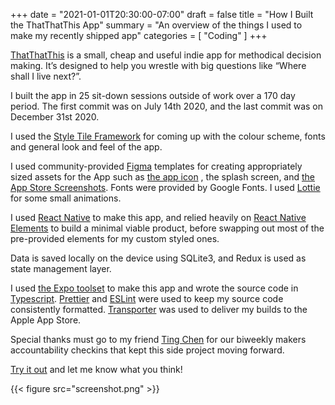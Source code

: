 +++
date = "2021-01-01T20:30:00-07:00"
draft = false
title = "How I Built the ThatThatThis App"
summary = "An overview of the things I used to make my recently shipped app"
categories = [ "Coding" ]
+++

[ThatThatThis](<(https://apps.apple.com/us/app/thatthatthis-decision-maker/id1529817354)>) is a small, cheap and useful indie app for methodical decision making. It’s designed to help you wrestle with big questions like “Where shall I live next?”.

I built the app in 25 sit-down sessions outside of work over a 170 day period. The first commit was on July 14th 2020, and the last commit was on December 31st 2020.

I used the [Style Tile Framework](http://styletil.es/) for coming up with the colour scheme, fonts and general look and feel of the app.

I used community-provided [Figma](https://figma.com) templates for creating appropriately sized assets for the App such as [the app icon](https://www.figma.com/resources/assets/ios-app-icon-template/) , the splash screen, and [the App Store Screenshots](https://www.figmaresources.com/resources/bBuBczuTwXf7xR4qY). Fonts were provided by Google Fonts. I used [Lottie](https://lottiefiles.com/) for some small animations.

I used [React Native](https://reactnative.dev/) to make this app, and relied heavily on [React Native Elements](https://reactnativeelements.com/) to build a minimal viable product, before swapping out most of the pre-provided elements for my custom styled ones.

Data is saved locally on the device using SQLite3, and Redux is used as state management layer.

I used [the Expo toolset](https://expo.io/) to make this app and wrote the source code in [Typescript](https://www.typescriptlang.org/). [Prettier](https://prettier.io/) and [ESLint](https://eslint.org/) were used to keep my source code consistently formatted. [Transporter](https://apps.apple.com/us/app/transporter/id1450874784?mt=12) was used to deliver my builds to the Apple App Store.

Special thanks must go to my friend [Ting Chen](https://www.linkedin.com/in/tingc10) for our biweekly makers accountability checkins that kept this side project moving forward.

[Try it out](https://apps.apple.com/us/app/thatthatthis-decision-maker/id1529817354) and let me know what you think!

{{< figure src="screenshot.png" >}}
